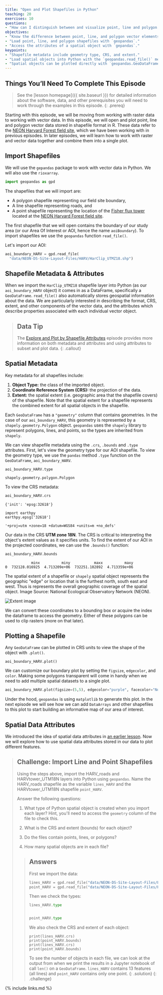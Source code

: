 ```yaml
---
title: "Open and Plot Shapefiles in Python"
teaching: 20
exercises: 10
questions:
- "How can I distinguish between and visualize point, line and polygon vector data?"
objectives:
- "Know the difference between point, line, and polygon vector elements."
- "Load point, line, and polygon shapefiles with `geopandas`."
- "Access the attributes of a spatial object with `gepandas`."
keypoints:
- "Shapefile metadata include geometry type, CRS, and extent."
- "Load spatial objects into Python with the `geopandas.read_file()` method."
- "Spatial objects can be plotted directly with `geopandas.GeoDataFrame.plot()`."
---
```


## Things You’ll Need To Complete This Episode
> See the [lesson homepage]({{ site.baseurl }}) for detailed information about the software,
> data, and other prerequisites you will need to work through the examples in this episode.
{: .prereq}

Starting with this episode, we will be moving from working with raster
data to working with vector data. In this episode, we will open and plot point, line and polygon vector data
stored in shapefile format in R. These data refer to the [NEON Harvard Forest field site](https://www.neonscience.org/field-sites/field-sites-map/HARV), which we have been working with in previous
episodes. In later episodes, we will learn how to work with raster and
vector data together and combine them into a single plot.

## Import Shapefiles

We will use the `gepandas` package to work with vector data in Python. We will also use the
`rioxarray`. 

```python
import geopandas as gpd
```

The shapefiles that we will import are:

* A polygon shapefile representing our field site boundary,
* A line shapefile representing roads, and
* A point shapefile representing the location of the [Fisher flux tower](https://www.neonscience.org/data-collection/flux-tower-measurements)
located at the [NEON Harvard Forest field site](https://www.neonscience.org/field-sites/field-sites-map/HARV).

The first shapefile that we will open contains the boundary of our study area
(or our Area Of Interest or AOI, hence the name `aoiBoundary`). To import
shapefiles we use the `geopandas` function `read_file()`.

Let's import our AOI:

```python
aoi_boundary_HARV = gpd.read_file(
  "data/NEON-DS-Site-Layout-Files/HARV/HarClip_UTMZ18.shp")
```

## Shapefile Metadata & Attributes

When we import the `HarClip_UTMZ18` shapefile layer into Python (as our
`aoi_boundary_HARV` object) it comes in as a DataFrame, specifically a `GeoDataFrame`. `read_file()` also automatically stores
geospatial information about the data. We are particularly interested in describing the format, CRS, extent, and other components of
the vector data, and the attributes which describe properties associated
with each individual vector object.

> ## Data Tip
> The [Explore and Plot by Shapefile Attributes]({{site.baseurl}}/10-vector-shapefile-attributes/)
> episode provides more information on both metadata and attributes
> and using attributes to subset and plot data.
{: .callout}

## Spatial Metadata
Key metadata for all shapefiles include:

1. **Object Type:** the class of the imported object.
2. **Coordinate Reference System (CRS):** the projection of the data.
3. **Extent:** the spatial extent (i.e. geographic area that the shapefile covers) of
the shapefile. Note that the spatial extent for a shapefile represents the combined
extent for all spatial objects in the shapefile.

Each `GeoDataFrame` has a `"geometry"` column that contains geometries. In the case of our `aoi_boundary_HARV`, this geometry is represented by a `shapely.geometry.Polygon` object. `geopandas` uses the `shapely` library to represent polygons, lines, and points, so the types are inherited from `shapely`.

We can view shapefile metadata using the `.crs`, `.bounds` and `.type` attributes. First, let's view the
geometry type for our AOI shapefile. To view the geometry type, we use the `pandas` method `.type` function on the `GeoDataFrame`, `aoi_boundary_HARV`.

```
aoi_boundary_HARV.type
```
```
shapely.geometry.polygon.Polygon
```

To view the CRS metadata:


```python
aoi_boundary_HARV.crs
```

```
{'init': 'epsg:32618'}
```

```
import earthpy
earthpy.epsg['32618']
```
```
'+proj=utm +zone=18 +datum=WGS84 +units=m +no_defs'
```

Our data in the CRS **UTM zone 18N**. The CRS is critical to 
interpreting the object's extent values as it specifies units. To find
the extent of our AOI in the projected coordinates, we can use the `.bounds()` function: 

```python
aoi_boundary_HARV.bounds
```

```
            minx          miny           maxx          maxy
0  732128.016925  4.713209e+06  732251.102892  4.713359e+06
```

The spatial extent of a shapefile or `shapely` spatial object represents the geographic "edge" or location that is the furthest north, south east and west. Thus is represents the overall geographic coverage of the spatial object. Image Source: National Ecological Observatory Network (NEON).

![Extent image](../images/dc-spatial-vector/spatial_extent.png)

We can convert these coordinates to a bounding box or acquire the index the dataframe to access the geometry. Either of these polygons can be used to clip rasters (more on that later). 


## Plotting a Shapefile

Any `GeoDataFrame` can be plotted in CRS units to view the shape of the object with `.plot()`.

```{r}
aoi_boundary_HARV.plot()
```

We can customize our boundary plot by setting the 
`figsize`, `edgecolor`, and `color`. Making some polygons transparent will come in handy when we need to add multiple spatial datasets to a single plot.

```python
aoi_boundary_HARV.plot(figsize=(5,5), edgecolor="purple", facecolor="None")
```

Under the hood, `geopandas` is using `matplotlib` to generate this plot. In the next episode we will see how we can add `DataArrays` and other shapefiles to this plot to start building an informative map of our area of interest.

## Spatial Data Attributes
We introduced the idea of spatial data attributes in [an earlier lesson]({{site.baseurl}}/02-intro-to-vector-data). Now we will explore
how to use spatial data attributes stored in our data to plot
different features.



> ## Challenge: Import Line and Point Shapefiles
> 
> Using the steps above, import the HARV_roads and HARVtower_UTM18N layers into
> Python using `geopandas`. Name the HARV_roads shapefile as the variable `lines_HARV` and the HARVtower_UTM18N shapefile
> `point_HARV`.
> 
> Answer the following questions:
> 
> 1. What type of Python spatial object is created when you import each layer? 
>    Hint, you'll need to access the `geometry` column of the file to check this.
> 
> 2. What is the CRS and extent (bounds) for each object?
> 
> 3. Do the files contain points, lines, or polygons?
> 
> 4. How many spatial objects are in each file?
> 
> > ## Answers
> > 
> > First we import the data: 
> > ```python
> > lines_HARV = gpd.read_file("data/NEON-DS-Site-Layout-Files/HARV/HARV_roads.shp")
> > point_HARV = gpd.read_file("data/NEON-DS-Site-Layout-Files/HARV/HARVtower_UTM18N.shp")
> > ```
> > 
> > Then we check the types: 
> > ```python
> > lines_HARV.type
> > ```
> > ```
> > ```
> > ```python
> > point_HARV.type
> > ```
> > We also check the CRS and extent of each object: 
> > ```{r}
> > print(lines_HARV.crs)
> > print(point_HARV.bounds)
> > print(lines_HARV.crs)
> > print(point_HARV.bounds)
> > ```
> > To see the number of objects in each file, we can look at the output from when we print the results in a Jupyter notebook of call `len()` on a `GeoDataFrame`. 
> > `lines_HARV` contains 13 features (all lines) and `point_HARV` contains only one point. 
> {: .solution}
{: .challenge}

{% include links.md %}

